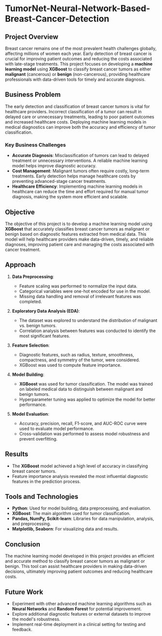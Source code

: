 # TumorNet-Neural-Network-Based-Breast-Cancer-Detection

## Project Overview
Breast cancer remains one of the most prevalent health challenges globally, affecting millions of women each year. Early detection of breast cancer is crucial for improving patient outcomes and reducing the costs associated with late-stage treatments. This project focuses on developing a **machine learning model** using **XGBoost** to classify breast cancer tumors as either **malignant** (cancerous) or **benign** (non-cancerous), providing healthcare professionals with data-driven tools for timely and accurate diagnosis.

## Business Problem
The early detection and classification of breast cancer tumors is vital for healthcare providers. Incorrect classification of a tumor can result in delayed care or unnecessary treatments, leading to poor patient outcomes and increased healthcare costs. Deploying machine learning models in medical diagnostics can improve both the accuracy and efficiency of tumor classification.

### Key Business Challenges
- **Accurate Diagnosis**: Misclassification of tumors can lead to delayed treatment or unnecessary interventions. A reliable machine learning model helps improve diagnostic accuracy.
- **Cost Management**: Malignant tumors often require costly, long-term treatments. Early detection helps manage healthcare costs by preventing advanced-stage cancer treatments.
- **Healthcare Efficiency**: Implementing machine learning models in healthcare can reduce the time and effort required for manual tumor diagnosis, making the system more efficient and scalable.

## Objective
The objective of this project is to develop a machine learning model using **XGBoost** that accurately classifies breast cancer tumors as malignant or benign based on diagnostic features extracted from medical data. This model will help healthcare providers make data-driven, timely, and reliable diagnoses, improving patient care and managing the costs associated with cancer treatment.

## Approach

1. **Data Preprocessing**:
   - Feature scaling was performed to normalize the input data.
   - Categorical variables were one-hot encoded for use in the model.
   - Missing data handling and removal of irrelevant features was completed.

2. **Exploratory Data Analysis (EDA)**:
   - The dataset was explored to understand the distribution of malignant vs. benign tumors.
   - Correlation analysis between features was conducted to identify the most significant features.

3. **Feature Selection**:
   - Diagnostic features, such as radius, texture, smoothness, compactness, and symmetry of the tumor, were considered.
   - XGBoost was used to compute feature importance.

4. **Model Building**:
   - **XGBoost** was used for tumor classification. The model was trained on labeled medical data to distinguish between malignant and benign tumors.
   - Hyperparameter tuning was applied to optimize the model for better performance.

5. **Model Evaluation**:
   - Accuracy, precision, recall, F1-score, and AUC-ROC curve were used to evaluate model performance.
   - Cross-validation was performed to assess model robustness and prevent overfitting.

## Results
- The **XGBoost** model achieved a high level of accuracy in classifying breast cancer tumors.
- Feature importance analysis revealed the most influential diagnostic features in the prediction process.

## Tools and Technologies
- **Python**: Used for model building, data preprocessing, and evaluation.
- **XGBoost**: The main algorithm used for tumor classification.
- **Pandas, NumPy, Scikit-learn**: Libraries for data manipulation, analysis, and preprocessing.
- **Matplotlib, Seaborn**: For visualizing data and results.

## Conclusion
The machine learning model developed in this project provides an efficient and accurate method to classify breast cancer tumors as malignant or benign. This tool can assist healthcare providers in making data-driven decisions, ultimately improving patient outcomes and reducing healthcare costs.

## Future Work
- Experiment with other advanced machine learning algorithms such as **Neural Networks** and **Random Forest** for potential improvement.
- Explore additional diagnostic features or external datasets to improve the model's robustness.
- Implement real-time deployment in a clinical setting for testing and feedback.
